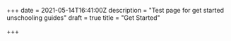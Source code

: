 +++
date = 2021-05-14T16:41:00Z
description = "Test page for get started unschooling guides"
draft = true
title = "Get Started"

+++

